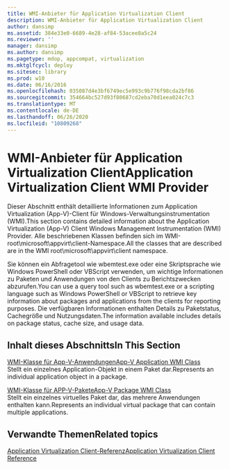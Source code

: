 ```yaml
---
title: WMI-Anbieter für Application Virtualization Client
description: WMI-Anbieter für Application Virtualization Client
author: dansimp
ms.assetid: 384e33e0-6689-4e28-af84-53acee8a5c24
ms.reviewer: ''
manager: dansimp
ms.author: dansimp
ms.pagetype: mdop, appcompat, virtualization
ms.mktglfcycl: deploy
ms.sitesec: library
ms.prod: w10
ms.date: 06/16/2016
ms.openlocfilehash: 035087d4e3bf6749ec5e993c9b776f98cda2bf86
ms.sourcegitcommit: 354664bc527d93f80687cd2eba70d1eea024c7c3
ms.translationtype: MT
ms.contentlocale: de-DE
ms.lasthandoff: 06/26/2020
ms.locfileid: "10809268"
---
```

# <span data-ttu-id="a16fb-103">WMI-Anbieter für Application Virtualization Client</span><span class="sxs-lookup"><span data-stu-id="a16fb-103">Application Virtualization Client WMI Provider</span></span>


<span data-ttu-id="a16fb-104">Dieser Abschnitt enthält detaillierte Informationen zum Application Virtualization (App-V)-Client für Windows-Verwaltungsinstrumentation (WMI).</span><span class="sxs-lookup"><span data-stu-id="a16fb-104">This section contains detailed information about the Application Virtualization (App-V) Client Windows Management Instrumentation (WMI) Provider.</span></span> <span data-ttu-id="a16fb-105">Alle beschriebenen Klassen befinden sich im WMI-root\\microsoft\\appvirt\\client-Namespace.</span><span class="sxs-lookup"><span data-stu-id="a16fb-105">All the classes that are described are in the WMI root\\microsoft\\appvirt\\client namespace.</span></span>

<span data-ttu-id="a16fb-106">Sie können ein Abfragetool wie wbemtest.exe oder eine Skriptsprache wie Windows PowerShell oder VBScript verwenden, um wichtige Informationen zu Paketen und Anwendungen von den Clients zu Berichtszwecken abzurufen.</span><span class="sxs-lookup"><span data-stu-id="a16fb-106">You can use a query tool such as wbemtest.exe or a scripting language such as Windows PowerShell or VBScript to retrieve key information about packages and applications from the clients for reporting purposes.</span></span> <span data-ttu-id="a16fb-107">Die verfügbaren Informationen enthalten Details zu Paketstatus, Cachegröße und Nutzungsdaten.</span><span class="sxs-lookup"><span data-stu-id="a16fb-107">The information available includes details on package status, cache size, and usage data.</span></span>

## <span data-ttu-id="a16fb-108">Inhalt dieses Abschnitts</span><span class="sxs-lookup"><span data-stu-id="a16fb-108">In This Section</span></span>


<a href="" id="app-v-application-wmi-class"></a>[<span data-ttu-id="a16fb-109">WMI-Klasse für App-V-Anwendungen</span><span class="sxs-lookup"><span data-stu-id="a16fb-109">App-V Application WMI Class</span></span>](app-v-application-wmi-class.md)  
<span data-ttu-id="a16fb-110">Stellt ein einzelnes Application-Objekt in einem Paket dar.</span><span class="sxs-lookup"><span data-stu-id="a16fb-110">Represents an individual application object in a package.</span></span>

<a href="" id="app-v-package-wmi-class"></a>[<span data-ttu-id="a16fb-111">WMI-Klasse für APP-V-Pakete</span><span class="sxs-lookup"><span data-stu-id="a16fb-111">App-V Package WMI Class</span></span>](app-v-package-wmi-class.md)  
<span data-ttu-id="a16fb-112">Stellt ein einzelnes virtuelles Paket dar, das mehrere Anwendungen enthalten kann.</span><span class="sxs-lookup"><span data-stu-id="a16fb-112">Represents an individual virtual package that can contain multiple applications.</span></span>

## <span data-ttu-id="a16fb-113">Verwandte Themen</span><span class="sxs-lookup"><span data-stu-id="a16fb-113">Related topics</span></span>


[<span data-ttu-id="a16fb-114">Application Virtualization Client-Referenz</span><span class="sxs-lookup"><span data-stu-id="a16fb-114">Application Virtualization Client Reference</span></span>](application-virtualization-client-reference.md)

 

 





